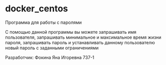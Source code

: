 # docker_centos

Программа для работы с паролями

С помощью данной программы вы можете запрашивать имя пользователя, запрашивать минимальное и максимальное время жизни пароля,
запрашивать пароль и устанавливать данному пользователю новый пароль с заданными ограничениями

Разработчик: Фокина Яна Игоревна 737-1
